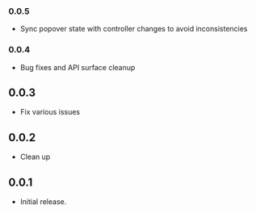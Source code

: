 ### 0.0.5

* Sync popover state with controller changes to avoid inconsistencies

### 0.0.4

* Bug fixes and API surface cleanup

## 0.0.3

* Fix various issues

## 0.0.2

* Clean up

## 0.0.1

* Initial release.
